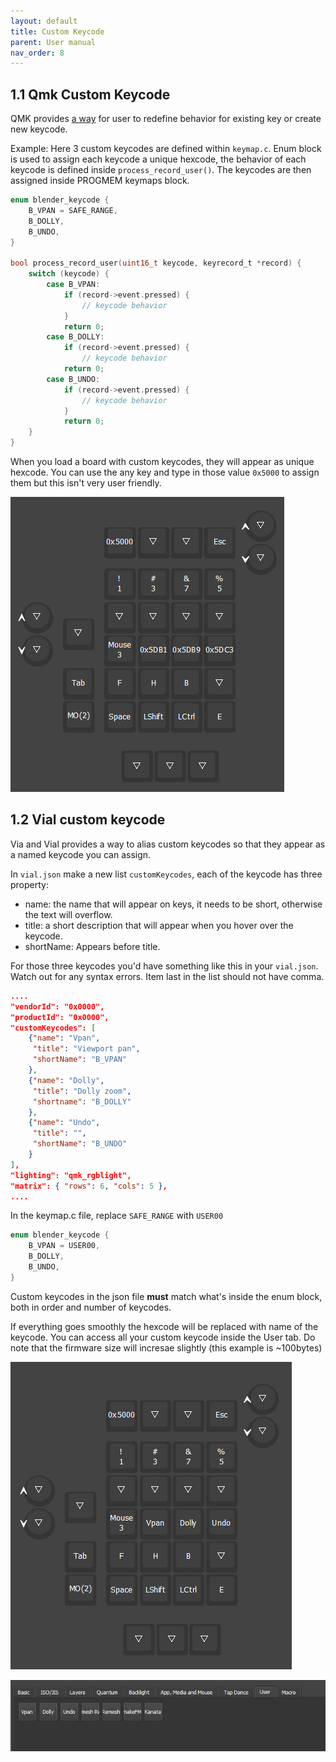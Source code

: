 ```yaml
---
layout: default
title: Custom Keycode
parent: User manual
nav_order: 8
---
```


## 1.1 Qmk Custom Keycode

QMK provides [a way](https://github.com/qmk/qmk_firmware/blob/master/docs/custom_quantum_functions.md) for user to redefine behavior for existing key or create new keycode.

Example: Here 3 custom keycodes are defined within `keymap.c`. Enum block is used to assign each keycode a unique hexcode, the behavior of each keycode is defined inside `process_record_user()`. The keycodes are then assigned inside PROGMEM keymaps block. 

```c
enum blender_keycode {
	B_VPAN = SAFE_RANGE,  
    B_DOLLY, 
    B_UNDO, 
}

bool process_record_user(uint16_t keycode, keyrecord_t *record) {
	switch (keycode) {
		case B_VPAN:
			if (record->event.pressed) { 
                // keycode behavior
			}
            return 0;
        case B_DOLLY:
            if (record->event.pressed) {
                // keycode behavior
            return 0;
        case B_UNDO:
            if (record->event.pressed) {
                // keycode behavior
            }
            return 0;
	}
}
```

 When you load a board with custom keycodes, they will appear as unique hexcode. You can use the any key and type in those value `0x5000` to assign them but this isn't very user friendly. 

![](../img/vial_before.png)

## 1.2 Vial custom keycode

Via and Vial provides a way to alias custom keycodes so that they appear as a named keycode you can assign.

In `vial.json` make a new list `customKeycodes`, each of the keycode has three property:

- name: the name that will appear on keys, it needs to be short, otherwise the text will overflow.
- title: a short description that will appear when you hover over the keycode.
- shortName: Appears before title. 

For those three keycodes you'd have something like this in your `vial.json`. Watch out for any syntax errors. Item last in the list should not have comma. 

```json
....
"vendorId": "0x0000",
"productId": "0x0000",
"customKeycodes": [
	{"name": "Vpan",
	 "title": "Viewport pan",
	 "shortName": "B_VPAN"
	},
	{"name": "Dolly",
	 "title": "Dolly zoom",
	 "shortname": "B_DOLLY"
	},
	{"name": "Undo",
	 "title": "",
	 "shortName": "B_UNDO"
	}
],
"lighting": "qmk_rgblight",
"matrix": { "rows": 6, "cols": 5 },
....
```

In the keymap.c file, replace `SAFE_RANGE` with `USER00`

```c
enum blender_keycode {
	B_VPAN = USER00, 
    B_DOLLY, 
    B_UNDO, 
}
```

Custom keycodes in the json file __must__ match what's inside the enum block, both in order and number of keycodes. 

If everything goes smoothly the hexcode will be replaced with name of the keycode. You can access all your custom keycode inside the User tab. Do note that the firmware size will incresae slightly (this example is ~100bytes)

![](../img/vial_after.png)

![](../img/user_tab.png)
